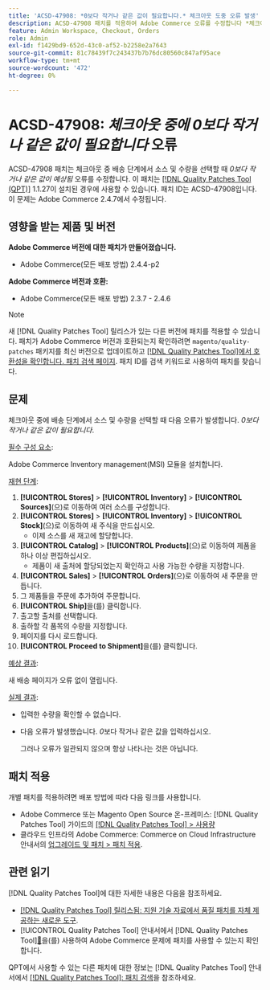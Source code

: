 ```yaml
---
title: 'ACSD-47908: *0보다 작거나 같은 값이 필요합니다.* 체크아웃 도중 오류 발생'
description: ACSD-47908 패치를 적용하여 Adobe Commerce 오류를 수정합니다 *체크아웃 중 배송 단계에서 소스 및 수량을 선택할 경우 0보다 작거나 같은 값이 예상됩니다*.
feature: Admin Workspace, Checkout, Orders
role: Admin
exl-id: f1429bd9-652d-43c0-af52-b2258e2a7643
source-git-commit: 81c78439f7c243437b7b76dc80560c847af95ace
workflow-type: tm+mt
source-wordcount: '472'
ht-degree: 0%

---
```


# ACSD-47908: *체크아웃 중에 0보다 작거나 같은 값이 필요합니다* 오류

ACSD-47908 패치는 체크아웃 중 배송 단계에서 소스 및 수량을 선택할 때 *0보다 작거나 같은 값이 예상됨* 오류를 수정합니다. 이 패치는 [[!DNL Quality Patches Tool (QPT)]](https://experienceleague.adobe.com/en/docs/commerce-knowledge-base/kb/announcements/commerce-announcements/magento-quality-patches-released-new-tool-to-self-serve-quality-patches) 1.1.27이 설치된 경우에 사용할 수 있습니다. 패치 ID는 ACSD-47908입니다. 이 문제는 Adobe Commerce 2.4.7에서 수정됩니다.

## 영향을 받는 제품 및 버전

**Adobe Commerce 버전에 대한 패치가 만들어졌습니다.**

* Adobe Commerce(모든 배포 방법) 2.4.4-p2

**Adobe Commerce 버전과 호환:**

* Adobe Commerce(모든 배포 방법) 2.3.7 - 2.4.6

>[!NOTE]
>
>새 [!DNL Quality Patches Tool] 릴리스가 있는 다른 버전에 패치를 적용할 수 있습니다. 패치가 Adobe Commerce 버전과 호환되는지 확인하려면 `magento/quality-patches` 패키지를 최신 버전으로 업데이트하고 [[!DNL Quality Patches Tool]에서 호환성을 확인합니다. 패치 검색 페이지](https://experienceleague.adobe.com/tools/commerce-quality-patches/index.html). 패치 ID를 검색 키워드로 사용하여 패치를 찾습니다.

## 문제

체크아웃 중에 배송 단계에서 소스 및 수량을 선택할 때 다음 오류가 발생합니다. *0보다 작거나 같은 값이 필요합니다*.

<u>필수 구성 요소</u>:

Adobe Commerce Inventory management(MSI) 모듈을 설치합니다.

<u>재현 단계</u>:

1. **[!UICONTROL Stores]** > **[!UICONTROL Inventory]** > **[!UICONTROL Sources]**(으)로 이동하여 여러 소스를 구성합니다.
1. **[!UICONTROL Stores]** > **[!UICONTROL Inventory]** > **[!UICONTROL Stock]**(으)로 이동하여 새 주식을 만드십시오.
   * 이제 소스를 새 재고에 할당합니다.
1. **[!UICONTROL Catalog]** > **[!UICONTROL Products]**(으)로 이동하여 제품을 하나 이상 편집하십시오.
   * 제품이 새 출처에 할당되었는지 확인하고 사용 가능한 수량을 지정합니다.
1. **[!UICONTROL Sales]** > **[!UICONTROL Orders]**(으)로 이동하여 새 주문을 만듭니다.
1. 그 제품들을 주문에 추가하여 주문합니다.
1. **[!UICONTROL Ship]**&#x200B;을(를) 클릭합니다.
1. 출고할 출처를 선택합니다.
1. 출하할 각 품목의 수량을 지정합니다.
1. 페이지를 다시 로드합니다.
1. **[!UICONTROL Proceed to Shipment]**&#x200B;을(를) 클릭합니다.

<u>예상 결과</u>:

새 배송 페이지가 오류 없이 열립니다.

<u>실제 결과</u>:

* 입력한 수량을 확인할 수 없습니다.
* 다음 오류가 발생했습니다. *0*&#x200B;보다 작거나 같은 값을 입력하십시오.

  그러나 오류가 일관되지 않으며 항상 나타나는 것은 아닙니다.

## 패치 적용

개별 패치를 적용하려면 배포 방법에 따라 다음 링크를 사용합니다.

* Adobe Commerce 또는 Magento Open Source 온-프레미스: [!DNL Quality Patches Tool] 가이드의 [[!DNL Quality Patches Tool] > 사용량](/help/tools/quality-patches-tool/usage.md)
* 클라우드 인프라의 Adobe Commerce: Commerce on Cloud Infrastructure 안내서의 [업그레이드 및 패치 > 패치 적용](https://experienceleague.adobe.com/docs/commerce-cloud-service/user-guide/develop/upgrade/apply-patches.html).

## 관련 읽기

[!DNL Quality Patches Tool]에 대한 자세한 내용은 다음을 참조하세요.

* [[!DNL Quality Patches Tool] 릴리스됨: 지원 기술 자료에서 품질 패치를 자체 제공하는 새로운 도구](https://experienceleague.adobe.com/en/docs/commerce-knowledge-base/kb/announcements/commerce-announcements/magento-quality-patches-released-new-tool-to-self-serve-quality-patches).
* [!UICONTROL Quality Patches Tool] 안내서에서  [!DNL Quality Patches Tool][&#128279;](/help/tools/quality-patches-tool/patches-available-in-qpt/check-patch-for-magento-issue-with-magento-quality-patches.md)을(를) 사용하여 Adobe Commerce 문제에 패치를 사용할 수 있는지 확인합니다.


QPT에서 사용할 수 있는 다른 패치에 대한 정보는 [!DNL Quality Patches Tool] 안내서에서 [[!DNL Quality Patches Tool]: 패치 검색](https://experienceleague.adobe.com/tools/commerce-quality-patches/index.html)을 참조하세요.

